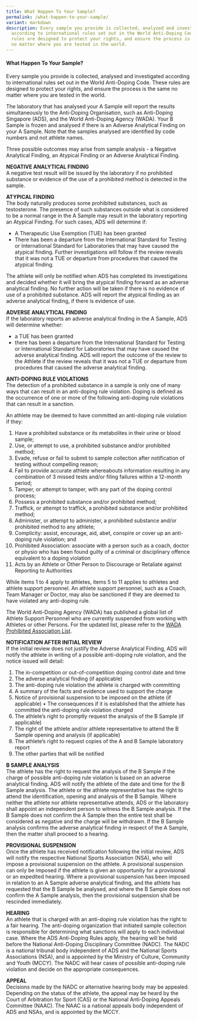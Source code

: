 ```yaml
---
title: What Happen To Your Sample?
permalink: /what-happen-to-your-sample/
variant: markdown
description: Every sample you provide is collected, analyzed and investigated
  according to international rules set out in the World Anti-Doping Code. These
  rules are designed to protect your rights, and ensure the process is the same
  no matter where you are tested in the world.
---
```

#### What Happen To Your Sample? 
Every sample you provide is collected, analysed and investigated according to international rules set out in the World Anti-Doping Code. These rules are designed to protect your rights, and ensure the process is the same no matter where you are tested in the world.

The laboratory that has analysed your A Sample will report the results simultaneously to the Anti-Doping Organisation, such as Anti-Doping Singapore (ADS), and the World Anti-Doping Agency (WADA). Your B Sample is frozen and analysed if there is an Adverse Analytical Finding on your A Sample. Note that the samples analysed are identified by code numbers and not athlete names.

Three possible outcomes may arise from sample analysis - a Negative Analytical Finding, an Atypical Finding or an Adverse Analytical Finding.

**NEGATIVE ANALYTICAL FINDING**  
A negative test result will be issued by the laboratory if no prohibited substance or evidence of the use of a prohibited method is detected in the sample.

**ATYPICAL FINDING**  
The body naturally produces some prohibited substances, such as testosterone. The presence of such substances outside what is considered to be a normal range in the A Sample may result in the laboratory reporting an Atypical Finding. For such cases, ADS will determine if:

* A Therapeutic Use Exemption (TUE) has been granted
* There has been a departure from the International Standard for Testing or International Standard for Laboratories that may have caused the atypical finding.
Further investigations will follow if the review reveals that it was not a TUE or departure from procedures that caused the atypical finding.

The athlete will only be notified when ADS has completed its investigations and decided whether it will bring the atypical finding forward as an adverse analytical finding. No further action will be taken if there is no evidence of use of a prohibited substance. ADS will report the atypical finding as an adverse analytical finding, if there is evidence of use.

**ADVERSE ANALYTICAL FINDING**  
If the laboratory reports an adverse analytical finding in the A Sample, ADS will determine whether:

* a TUE has been granted
* there has been a departure from the International Standard for Testing or International Standard for Laboratories that may have caused the adverse analytical finding.
ADS will report the outcome of the review to the Athlete if the review reveals that it was not a TUE or departure from procedures that caused the adverse analytical finding.

**ANTI-DOPING RULE VIOLATIONS**  
The detection of a prohibited substance in a sample is only one of many ways that can result in an anti-doping rule violation. Doping is defined as the occurrence of one or more of the following anti-doping rule violations that can result in a sanction.

An athlete may be deemed to have committed an anti-doping rule violation if they: 
1. Have a prohibited substance or its metabolites in their urine or blood sample;
2. Use, or attempt to use, a prohibited substance and/or prohibited method;
3. Evade, refuse or fail to submit to sample collection after notification of testing without compelling reason;
4. Fail to provide accurate athlete whereabouts information resulting in any combination of 3 missed tests and/or filing failures within a 12-month period;
5. Tamper, or attempt to tamper, with any part of the doping control process;
6. Possess a prohibited substance and/or prohibited method;
7. Traffick, or attempt to traffick, a prohibited substance and/or prohibited method;
8. Administer, or attempt to administer, a prohibited substance and/or prohibited method to any athlete;
9. Complicity: assist, encourage, aid, abet, conspire or cover up an anti-doping rule violation; and
10. Prohibited Association: associate with a person such as a coach, doctor or physio who has been found guilty of a criminal or disciplinary offence equivalent to a doping violation
11. Acts by an Athlete or Other Person to Discourage or Retaliate against Reporting to Authorities

While items 1 to 4 apply to athletes, items 5 to 11 applies to athletes and athlete support personnel. An athlete support personnel, such as a Coach, Team Manager or Doctor, may also be sanctioned if they are deemed to have violated any anti-doping rule.

The World Anti-Doping Agency (WADA) has published a global list of Athlete Support Personnel who are currently suspended from working with Athletes or other Persons. For the updated list, please refer to the [WADA Prohibited Association List](https://www.wada-ama.org/en/resources/prohibited-association-list).

**NOTIFICATION AFTER INITIAL REVIEW**  
If the initial review does not justify the Adverse Analytical Finding, ADS will notify the athlete in writing of a possible anti-doping rule violation, and the notice issued will detail:

1. The in-competition or out-of-competition doping control date and time
2. The adverse analytical finding (if applicable)
3. The anti-doping rule violation the athlete is charged with committing
4. A summary of the facts and evidence used to support the charge
5. Notice of provisional suspension to be imposed on the athlete (if applicable) • The consequences if it is established that the athlete has committed the anti-doping rule violation charged
6. The athlete’s right to promptly request the analysis of the B Sample (if applicable)
7. The right of the athlete and/or athlete representative to attend the B Sample opening and analysis (if applicable)
8. The athlete’s right to request copies of the A and B Sample laboratory report
9. The other parties that will be notified

**B SAMPLE ANALYSIS**  
The athlete has the right to request the analysis of the B Sample if the charge of possible anti-doping rule violation is based on an adverse analytical finding. ADS will notify the athlete of the date and time for the B Sample analysis. The athlete or the athlete representative has the right to attend the identification, opening and analysis of the B Sample. Where neither the athlete nor athlete representative attends, ADS or the laboratory shall appoint an independent person to witness the B Sample analysis. If the B Sample does not confirm the A Sample then the entire test shall be considered as negative and the charge will be withdrawn. If the B Sample analysis confirms the adverse analytical finding in respect of the A Sample, then the matter shall proceed to a hearing.

**PROVISIONAL SUSPENSION**  
Once the athlete has received notification following the initial review, ADS will notify the respective National Sports Association (NSA), who will impose a provisional suspension on the athlete. A provisional suspension can only be imposed if the athlete is given an opportunity for a provisional or an expedited hearing. Where a provisional suspension has been imposed in relation to an A Sample adverse analytical finding, and the athlete has requested that the B Sample be analysed, and where the B Sample does not confirm the A Sample analysis, then the provisional suspension shall be rescinded immediately.

**HEARING**  
An athlete that is charged with an anti-doping rule violation has the right to a fair hearing. The anti-doping organization that initiated sample collection is responsible for determining what sanctions will apply to each individual case. Where the ADS Anti-Doping Rules apply, the hearing will be held before the National Anti-Doping Disciplinary Committee (NADC). The NADC is a national tribunal body independent of ADS and the National Sports Associations (NSA), and is appointed by the Ministry of Culture, Community and Youth (MCCY). The NADC will hear cases of possible anti-doping rule violation and decide on the appropriate consequences.

**APPEAL**  
Decisions made by the NADC or alternative hearing body may be appealed. Depending on the status of the athlete, the appeal may be heard by the Court of Arbitration for Sport (CAS) or the National Anti-Doping Appeals Committee (NAAC). The NAAC is a national appeals body independent of ADS and NSAs, and is appointed by the MCCY.